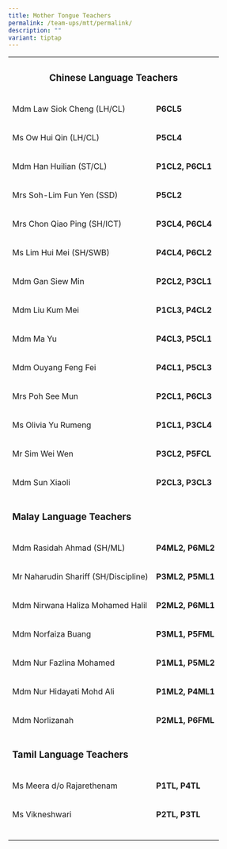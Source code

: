 ```yaml
---
title: Mother Tongue Teachers
permalink: /team-ups/mtt/permalink/
description: ""
variant: tiptap
---
```

<table style="minWidth: 50px">
<colgroup>
<col>
<col>
</colgroup>
<tbody>
<tr>
<th rowspan="1" colspan="2">
<h3><strong>Chinese Language Teachers</strong></h3>
</th>
</tr>
<tr>
<td rowspan="1" colspan="1">
<p>Mdm Law Siok Cheng (LH/CL)</p>
</td>
<td rowspan="1" colspan="1">
<p><strong>P6CL5</strong>
</p>
</td>
</tr>
<tr>
<td rowspan="1" colspan="1">
<p>Ms Ow Hui Qin (LH/CL)</p>
</td>
<td rowspan="1" colspan="1">
<p><strong>P5CL4</strong>
</p>
</td>
</tr>
<tr>
<td rowspan="1" colspan="1">
<p>Mdm Han Huilian (ST/CL)</p>
</td>
<td rowspan="1" colspan="1">
<p><strong>P1CL2, P6CL1</strong>
</p>
</td>
</tr>
<tr>
<td rowspan="1" colspan="1">
<p>Mrs Soh-Lim Fun Yen (SSD)</p>
</td>
<td rowspan="1" colspan="1">
<p><strong>P5CL2</strong>
</p>
</td>
</tr>
<tr>
<td rowspan="1" colspan="1">
<p>Mrs Chon Qiao Ping (SH/ICT)</p>
</td>
<td rowspan="1" colspan="1">
<p><strong>P3CL4, P6CL4</strong>
</p>
</td>
</tr>
<tr>
<td rowspan="1" colspan="1">
<p>Ms Lim Hui Mei (SH/SWB)</p>
</td>
<td rowspan="1" colspan="1">
<p><strong>P4CL4, P6CL2</strong>
</p>
</td>
</tr>
<tr>
<td rowspan="1" colspan="1">
<p>Mdm Gan Siew Min</p>
</td>
<td rowspan="1" colspan="1">
<p><strong>P2CL2, P3CL1</strong>
</p>
</td>
</tr>
<tr>
<td rowspan="1" colspan="1">
<p>Mdm Liu Kum Mei</p>
</td>
<td rowspan="1" colspan="1">
<p><strong>P1CL3, P4CL2</strong>
</p>
</td>
</tr>
<tr>
<td rowspan="1" colspan="1">
<p>Mdm Ma Yu</p>
</td>
<td rowspan="1" colspan="1">
<p><strong>P4CL3, P5CL1</strong>
</p>
</td>
</tr>
<tr>
<td rowspan="1" colspan="1">
<p>Mdm Ouyang Feng Fei</p>
</td>
<td rowspan="1" colspan="1">
<p><strong>P4CL1, P5CL3</strong>
</p>
</td>
</tr>
<tr>
<td rowspan="1" colspan="1">
<p>Mrs Poh See Mun</p>
</td>
<td rowspan="1" colspan="1">
<p><strong>P2CL1, P6CL3</strong>
</p>
</td>
</tr>
<tr>
<td rowspan="1" colspan="1">
<p>Ms Olivia Yu Rumeng</p>
</td>
<td rowspan="1" colspan="1">
<p><strong>P1CL1, P3CL4</strong>
</p>
</td>
</tr>
<tr>
<td rowspan="1" colspan="1">
<p>Mr Sim Wei Wen</p>
</td>
<td rowspan="1" colspan="1">
<p><strong>P3CL2, P5FCL</strong>
</p>
</td>
</tr>
<tr>
<td rowspan="1" colspan="1">
<p>Mdm Sun Xiaoli</p>
</td>
<td rowspan="1" colspan="1">
<p><strong>P2CL3, P3CL3</strong>
</p>
</td>
</tr>
<tr>
<td rowspan="1" colspan="2">
<p></p>
<h3><strong>Malay Language Teachers</strong></h3>
</td>
</tr>
<tr>
<td rowspan="1" colspan="1">
<p>Mdm Rasidah Ahmad (SH/ML)</p>
</td>
<td rowspan="1" colspan="1">
<p><strong>P4ML2, P6ML2</strong>
</p>
</td>
</tr>
<tr>
<td rowspan="1" colspan="1">
<p>Mr Naharudin Shariff (SH/Discipline)</p>
</td>
<td rowspan="1" colspan="1">
<p><strong>P3ML2, P5ML1</strong>
</p>
</td>
</tr>
<tr>
<td rowspan="1" colspan="1">
<p>Mdm Nirwana Haliza Mohamed Halil</p>
</td>
<td rowspan="1" colspan="1">
<p><strong>P2ML2, P6ML1</strong>
</p>
</td>
</tr>
<tr>
<td rowspan="1" colspan="1">
<p>Mdm Norfaiza Buang</p>
</td>
<td rowspan="1" colspan="1">
<p><strong>P3ML1, P5FML</strong>
</p>
</td>
</tr>
<tr>
<td rowspan="1" colspan="1">
<p>Mdm Nur Fazlina Mohamed</p>
</td>
<td rowspan="1" colspan="1">
<p><strong>P1ML1, P5ML2</strong>
</p>
</td>
</tr>
<tr>
<td rowspan="1" colspan="1">
<p>Mdm Nur Hidayati Mohd Ali</p>
</td>
<td rowspan="1" colspan="1">
<p><strong>P1ML2, P4ML1</strong>
</p>
</td>
</tr>
<tr>
<td rowspan="1" colspan="1">
<p>Mdm Norlizanah</p>
</td>
<td rowspan="1" colspan="1">
<p><strong>P2ML1, P6FML</strong>
</p>
</td>
</tr>
<tr>
<td rowspan="1" colspan="2">
<p></p>
<h3><strong>Tamil Language Teachers</strong></h3>
</td>
</tr>
<tr>
<td rowspan="1" colspan="1">
<p>Ms Meera d/o Rajarethenam</p>
</td>
<td rowspan="1" colspan="1">
<p><strong>P1TL, P4TL</strong>
</p>
</td>
</tr>
<tr>
<td rowspan="1" colspan="1">
<p>Ms Vikneshwari</p>
</td>
<td rowspan="1" colspan="1">
<p><strong>P2TL, P3TL</strong>
</p>
</td>
</tr>
<tr>
<td rowspan="1" colspan="1">
<p></p>
</td>
<td rowspan="1" colspan="1">
<p></p>
</td>
</tr>
</tbody>
</table>
<h3></h3>
<p></p>